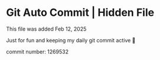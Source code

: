 # Git Auto Commit | Hidden File

This file was added Feb 12, 2025

Just for fun and keeping my daily git commit active 🤪

commit number: 1269532
